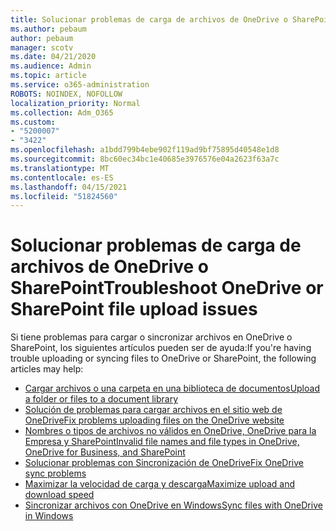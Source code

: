 ```yaml
---
title: Solucionar problemas de carga de archivos de OneDrive o SharePoint
ms.author: pebaum
author: pebaum
manager: scotv
ms.date: 04/21/2020
ms.audience: Admin
ms.topic: article
ms.service: o365-administration
ROBOTS: NOINDEX, NOFOLLOW
localization_priority: Normal
ms.collection: Adm_O365
ms.custom:
- "5200007"
- "3422"
ms.openlocfilehash: a1bdd799b4ebe902f119ad9bf75895d40548e1d8
ms.sourcegitcommit: 8bc60ec34bc1e40685e3976576e04a2623f63a7c
ms.translationtype: MT
ms.contentlocale: es-ES
ms.lasthandoff: 04/15/2021
ms.locfileid: "51824560"
---
```

# <a name="troubleshoot-onedrive-or-sharepoint-file-upload-issues"></a><span data-ttu-id="66d2a-102">Solucionar problemas de carga de archivos de OneDrive o SharePoint</span><span class="sxs-lookup"><span data-stu-id="66d2a-102">Troubleshoot OneDrive or SharePoint file upload issues</span></span>

<span data-ttu-id="66d2a-103">Si tiene problemas para cargar o sincronizar archivos en OneDrive o SharePoint, los siguientes artículos pueden ser de ayuda:</span><span class="sxs-lookup"><span data-stu-id="66d2a-103">If you're having trouble uploading or syncing files to OneDrive or SharePoint, the following articles may help:</span></span>

- [<span data-ttu-id="66d2a-104">Cargar archivos o una carpeta en una biblioteca de documentos</span><span class="sxs-lookup"><span data-stu-id="66d2a-104">Upload a folder or files to a document library</span></span>](https://support.office.com/article/upload-a-folder-or-files-to-a-document-library-eb18fcba-c953-4d45-8d90-8da66edeacdb)
- [<span data-ttu-id="66d2a-105">Solución de problemas para cargar archivos en el sitio web de OneDrive</span><span class="sxs-lookup"><span data-stu-id="66d2a-105">Fix problems uploading files on the OneDrive website</span></span>](https://support.office.com/article/Fix-problems-uploading-files-on-the-OneDrive-website-9afcc4a0-e344-4bc9-9c9d-59d3e802247e)
- [<span data-ttu-id="66d2a-106">Nombres o tipos de archivos no válidos en OneDrive, OneDrive para la Empresa y SharePoint</span><span class="sxs-lookup"><span data-stu-id="66d2a-106">Invalid file names and file types in OneDrive, OneDrive for Business, and SharePoint</span></span>](https://support.office.com/article/invalid-file-names-and-file-types-in-onedrive-onedrive-for-business-and-sharepoint-64883a5d-228e-48f5-b3d2-eb39e07630fa)
- [<span data-ttu-id="66d2a-107">Solucionar problemas con Sincronización de OneDrive</span><span class="sxs-lookup"><span data-stu-id="66d2a-107">Fix OneDrive sync problems</span></span>](https://support.office.com/article/Fix-OneDrive-sync-problems-83ab0d8a-8400-45b0-8dcf-dc8aa8a6bcf8)
- [<span data-ttu-id="66d2a-108">Maximizar la velocidad de carga y descarga</span><span class="sxs-lookup"><span data-stu-id="66d2a-108">Maximize upload and download speed</span></span>](https://support.office.com/article/Maximize-upload-and-download-speed-8eeadfb8-501f-406d-997b-98ab6ff67f43)
- [<span data-ttu-id="66d2a-109">Sincronizar archivos con OneDrive en Windows</span><span class="sxs-lookup"><span data-stu-id="66d2a-109">Sync files with OneDrive in Windows</span></span>](https://support.office.com/article/sync-files-with-the-onedrive-sync-client-in-windows-615391c4-2bd3-4aae-a42a-858262e42a49)
 